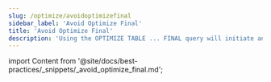 ```yaml
---
slug: /optimize/avoidoptimizefinal
sidebar_label: 'Avoid Optimize Final'
title: 'Avoid Optimize Final'
description: 'Using the OPTIMIZE TABLE ... FINAL query will initiate an unscheduled merge of data parts.'
---
```


import Content from '@site/docs/best-practices/_snippets/_avoid_optimize_final.md';

<Content />
